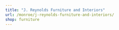 ```yaml
---
title: "J. Reynolds Furniture and Interiors"
url: /monroe/j-reynolds-furniture-and-interiors/
shop: furniture
---
```

